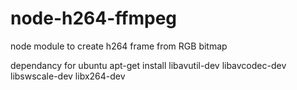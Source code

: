 # node-h264-ffmpeg

node module to create h264 frame from RGB bitmap

dependancy for ubuntu
apt-get install libavutil-dev libavcodec-dev libswscale-dev libx264-dev

